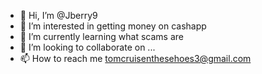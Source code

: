 - 👋 Hi, I’m @Jberry9
- 👀 I’m interested in getting money on cashapp
- 🌱 I’m currently learning what scams are 
- 💞️ I’m looking to collaborate on ...
- 📫 How to reach me tomcruisenthesehoes3@gmail.com

<!---
Jberry9/Jberry9 is a ✨ special ✨ repository because its `README.md` (this file) appears on your GitHub profile.
You can click the Preview link to take a look at your changes.
--->
